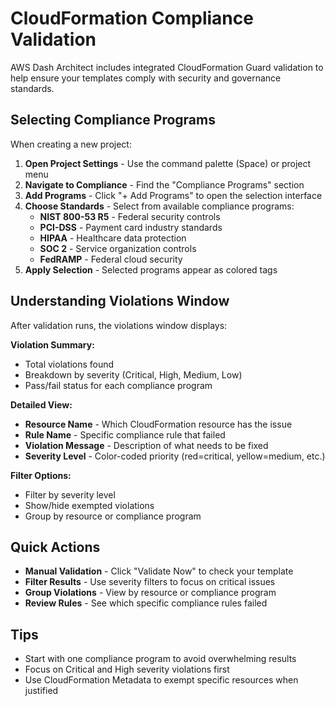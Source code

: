 # CloudFormation Compliance Validation

AWS Dash Architect includes integrated CloudFormation Guard validation to help ensure your templates comply with security and governance standards.

## Selecting Compliance Programs

When creating a new project:

1. **Open Project Settings** - Use the command palette (Space) or project menu
2. **Navigate to Compliance** - Find the "Compliance Programs" section
3. **Add Programs** - Click "+ Add Programs" to open the selection interface
4. **Choose Standards** - Select from available compliance programs:
   - **NIST 800-53 R5** - Federal security controls
   - **PCI-DSS** - Payment card industry standards  
   - **HIPAA** - Healthcare data protection
   - **SOC 2** - Service organization controls
   - **FedRAMP** - Federal cloud security
5. **Apply Selection** - Selected programs appear as colored tags

## Understanding Violations Window

After validation runs, the violations window displays:

**Violation Summary:**
- Total violations found
- Breakdown by severity (Critical, High, Medium, Low)
- Pass/fail status for each compliance program

**Detailed View:**
- **Resource Name** - Which CloudFormation resource has the issue
- **Rule Name** - Specific compliance rule that failed
- **Violation Message** - Description of what needs to be fixed
- **Severity Level** - Color-coded priority (red=critical, yellow=medium, etc.)

**Filter Options:**
- Filter by severity level
- Show/hide exempted violations
- Group by resource or compliance program

## Quick Actions

- **Manual Validation** - Click "Validate Now" to check your template
- **Filter Results** - Use severity filters to focus on critical issues
- **Group Violations** - View by resource or compliance program
- **Review Rules** - See which specific compliance rules failed

## Tips

- Start with one compliance program to avoid overwhelming results
- Focus on Critical and High severity violations first
- Use CloudFormation Metadata to exempt specific resources when justified